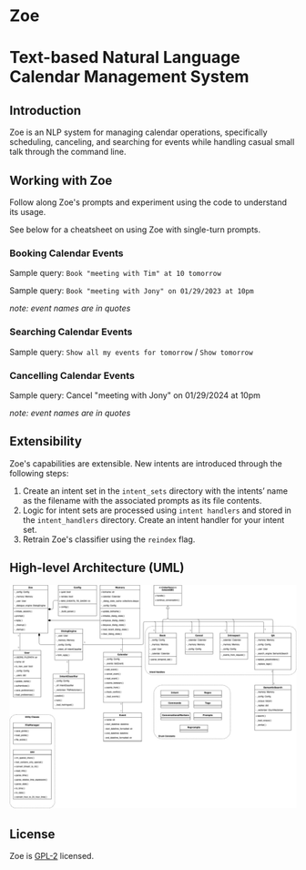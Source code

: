 # Zoe

Text-based Natural Language Calendar Management System
===========================================

## Introduction

Zoe is an NLP system for managing calendar operations, specifically scheduling,
canceling, and searching for events while handling casual small talk through the command line.

## Working with Zoe

Follow along Zoe's prompts and experiment using the code to understand its usage.

See below for a cheatsheet on using Zoe with single-turn prompts.

### Booking Calendar Events

Sample query: `Book "meeting with Tim" at 10 tomorrow`

Sample query: `Book "meeting with Jony" on 01/29/2023 at 10pm`

_note: event names are in quotes_

### Searching Calendar Events

Sample query: `Show all my events for tomorrow` / `Show tomorrow`

### Cancelling Calendar Events

Sample query: Cancel "meeting with Jony" on 01/29/2024 at 10pm

_note: event names are in quotes_

## Extensibility

Zoe's capabilities are extensible.
New intents are introduced through the following steps:

1. Create an intent set in the `intent_sets` directory with the intents’ name as the filename with the associated
   prompts as its file contents.
2. Logic for intent sets are processed using `intent handlers` and stored in the `intent_handlers` directory. Create an
   intent handler for your intent set.
3. Retrain Zoe's classifier using the `reindex` flag.

## High-level Architecture (UML)

![Zoe UML diagram.jpg](assets/UML%20diagram.jpg)

## License

Zoe is [GPL-2](https://github.com/abeljohny/Zoe/blob/00873ef0f5696fbaf467b30bcb65f93f02a5656e/LICENSE) licensed.
